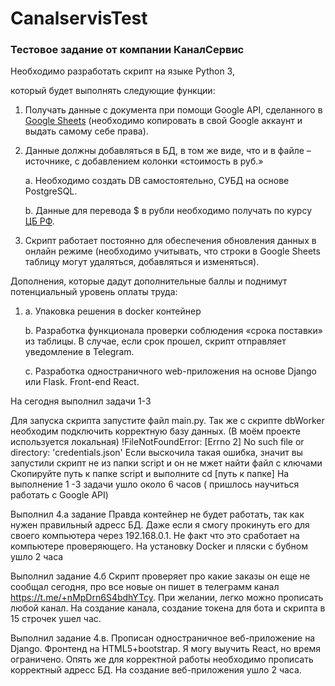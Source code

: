 # CanalservisTest
<h3> Тестовое задание от компании КаналСервис</h3>
Необходимо разработать скрипт на языке Python 3, 

который будет выполнять следующие функции:

1. Получать данные с документа при помощи Google API, сделанного в [Google Sheets](https://docs.google.com/spreadsheets/d/1f-qZEX1k_3nj5cahOzntYAnvO4ignbyesVO7yuBdv_g/edit) (необходимо копировать в свой Google аккаунт и выдать самому себе права).
2. Данные должны добавляться в БД, в том же виде, что и в файле –источнике, с добавлением колонки «стоимость в руб.»
    
    a. Необходимо создать DB самостоятельно, СУБД на основе PostgreSQL.
    
    b. Данные для перевода $ в рубли необходимо получать по курсу [ЦБ РФ](https://www.cbr.ru/development/SXML/).
    
3. Скрипт работает постоянно для обеспечения обновления данных в онлайн режиме (необходимо учитывать, что строки в Google Sheets таблицу могут удаляться, добавляться и изменяться).

Дополнения, которые дадут дополнительные баллы и поднимут потенциальный уровень оплаты труда:

1. a. Упаковка решения в docker контейнер
    
    b. Разработка функционала проверки соблюдения «срока поставки» из таблицы. В случае, если срок прошел, скрипт отправляет уведомление в Telegram.
    
    c. Разработка одностраничного web-приложения на основе Django или Flask. Front-end React.
    

На сегодня выполнил задачи 1-3

Для запуска скрипта запустите файл main.py.
Так же с скрипте dbWorker необходим подключить корректную базу данных. (В моём проекте используется локальная)
!FileNotFoundError: [Errno 2] No such file or directory: 'credentials.json'
Если выскочила такая ошибка, значит вы запустили скрипт не из папки script и он не мжет найти файл с ключами
Скопируйте путь к папке script и выполните сd [путь к папке]
На выполнение 1 -3 задачи ушло около 6 часов ( пришлось научиться работать с Google API)

Выполнил 4.а задание
Правда контейнер не будет работать, так как нужен правильный адресс БД. Даже если я смогу прокинуть его для своего компьютера через 192.168.0.1. Не факт что это сработает на компьютере проверяющего.
На установку Docker и пляски с бубном ушло 2 часа

Выполнил задание 4.б
Скрипт проверяет про какие заказы он еще не сообщал сегодня, про все новые он пишет в телеграмм канал https://t.me/+nMpDrn6S4bdhYTcy.
При желании, легко можно прописать любой канал.
На создание канала, создание токена для бота и скрипта в 15 строчек ушел час.

Выполнил задание 4.в.
Прописан одностраничное веб-приложение на Django. Фронтенд на HTML5+bootstrap. Я могу выучить React, но время ограничено.
Опять же для корректной работы необходимо прописать корректный адресс БД.
На создание веб-приложения ушло 2 часа.
